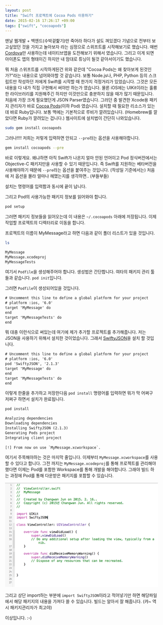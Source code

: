 ```yaml
---
layout: post
title: "Swift 프로젝트에 Cocoa Pods 이용하기"
date: 2015-02-16 17:26:17 +09:00
tags: ["swift", "cocoapods"]
---
```


맨날 웹개발 + 백엔드(수박겉핥기)만 죽어라 하다가 설도 껴있겠다 기념으로 전부터 보고싶었던 것을 가지고 놀아보자 라는 심정으로 스위프트를 시작해보기로 했습니다. 매번 [Cordova](http://cordova.apache.org)만 사용하는데 네이티브앱을 도전해보기 위해서 였습니다. 그리고 이게 되면 아이폰도 앱의 형태이긴 하지만 내 맘대로 튜닝이 될것 같아서이기도 했습니다.

뭐 처음 스위프트를 시작하게된건 위와 같은데 "Cocoa Pods는 왜 찾아보게 된것인가?"라는 내용으로 넘어와야할 것 같습니다. 보통 Node.js나, PHP, Python 등의 스크립트만 작성하던 저에게 Swift를 시작할 때 한가지 걱정거리가 있었습니다. 그것은 모든 내용을 다 내가 직접 구현해서 써야만 하는가 였습니다. 물론 iOS에는 UIKit이라는 훌륭한 라이브러리를 지원해주긴 하지만 이것만으로 충분하지 않을 때가 많기 때문입니다. 처음에 가장 크게 필요했던게 JSON Parser였습니다. 그러던 중 발견한 Xcode용 패키지 관리자가 바로 [Cocoa Pods](http://cocoapods.org)(이하 Pod) 였습니다. 설치할 때 필요한 리소스가 있는데 바로 Ruby입니다. 보통 맥에는 기본적으로 루비가 깔려있습니다. (Homebrew를 깔았다면 Ruby가 깔려있는 겁니다.) 웹사이트에 설치법이 간단히 나와있습니다.

```bash
sudo gem install cocoapods
```

그러나!!!! 저희는 저렇게 입력하면 안되고 `--pre`라는 옵션을 사용해야합니다.

```bash
gem install cocoapods --pre
```

바로 이렇게요. 왜냐하면 아직 Swift가 나온지 얼마 안된 언어이고 Pod 정식버전에서는 Objective-C 패키지만을 사용할 수 있기 때문입니다. 즉 Swift를 지원하는 베타버전을 사용해야하기 때문에 `--pre`라는 옵션을 붙여주는 것입니다. (작성일 기준에서는) 처음에 저 옵션을 몰라 얼마나 헤맸는지를 생각하면.. (부들부들)

설치는 명령어를 입력함과 동시에 끝이 납니다.

그리고 Pod의 사용가능한 패키지 정보를 읽어와야 합니다.

```bash
pod setup
```

그러면 패키지 정보들을 읽어오는데 이 내용은 `~/.cocoapods` 아래에 저장됩니다. 이제 작업할 프로젝트의 디렉터리로 이동을 합니다.

프로젝트의 이름이 MyMessage라고 하면 다음과 같이 폴더 리스트가 있을 것입니다.

```bash
ls
```

```
MyMessage
MyMessage.xcodeproj
MyMessageTests
```

여기서 `Podfile`을 생성해주어야 합니다. 생성법은 간단합니다. 여타의 패키지 관리 툴들과 같습니다. `pod init`입니다.

그러면 `Podfile`이 생성되어있을 것입니다.

```
# Uncomment this line to define a global platform for your project
# platform :ios, '6.0'
target 'MyMessage' do
end
target 'MyMessageTests' do
end
```

뭐 대충 이런식으로 써있는데 여기에 제가 추가할 프로젝트를 추가해줍니다. 저는 JSON을 사용하기 위해서 설치한 것이었습니다. 그래서 [SwiftyJSON](https://github.com/SwiftyJSON/SwiftyJSON)을 설치 할 것입니다.

```
# Uncomment this line to define a global platform for your project
# platform :ios, '6.0'
pod 'SwiftyJSON', '2.1.3'
target 'MyMessage' do
end
target 'MyMessageTests' do
end
```

이렇게 한줄을 추가하고 저장한다음 `pod install` 명령어를 입력하면 뭐가 막 어쩌구 저쩌구 하면서 설치가 완료됩니다.

```bash
pod install
```

```
Analyzing dependencies
Downloading dependencies
Installing SwiftyJSON (2.1.3)
Generating Pods project
Integrating client project

[!] From now on use `MyMessage.xcworkspace`.
```

여기서 주목해야하는 것은 마지막 줄입니다. 이제부터 `MyMessage.xcworkspace`를 사용할 수 있다고 합니다. 그전 까지는 `MyMessage.xcodeproj`를 통해 프로젝트를 관리해야 했다면 이제는 Pod를 포함한 Workspace를 통해 개발을 해야합니다. 그래야 빌드 하는 과정에 Pod를 통해 다운받은 패키지를 포함할 수 있습니다.

![import swiftyJSON](/images/dev/swift/pod/import-swiftyjson.png)

그리고 상단 import하는 부분에 `import SwiftyJSON`이라고 적어넣기만 하면 해당파일에서 해당 패키지의 내용을 가져다 쓸 수 있습니다. 빌드는 알아서 잘 해줍니다. (캬~ 역시 패키지관리자가 최고야)

이상입니다. :-)